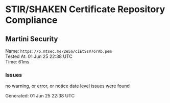 # STIR/SHAKEN Certificate Repository Compliance

## Martini Security

Name: `https://p.mtsec.me/2e5a/ciEtSsV7orAb.pem`\
Tested At: 01 Jun 25 22:38 UTC\
Time: 61ms

### Issues

no warning, or error, or notice date level issues were found

Generated: 01 Jun 25 22:38 UTC